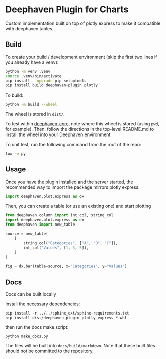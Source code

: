 # Deephaven Plugin for Charts

Custom implementation built on top of plotly express to make it compatible with deephaven tables.

## Build

To create your build / development environment (skip the first two lines if you already have a venv):

```sh
python -m venv .venv
source .venv/bin/activate
pip install --upgrade pip setuptools
pip install build deephaven-plugin plotly
```

To build:

```sh
python -m build --wheel
```

The wheel is stored in `dist/`.

To test within [deephaven-core](https://github.com/deephaven/deephaven-core), note where this wheel is stored (using `pwd`, for example).
Then, follow the directions in the top-level README.md to install the wheel into your Deephaven environment.

To unit test, run the following command from the root of the repo:

```sh
tox -e py
```

## Usage

Once you have the plugin installed and the server started, the recommended way to import the package mirrors plotly express:

```python
import deephaven.plot.express as dx
```

Then, you can create a table (or use an existing one) and start plotting

```python
from deephaven.column import int_col, string_col
import deephaven.plot.express as dx
from deephaven import new_table

source = new_table(
    [
        string_col("Categories", ["A", "B", "C"]),
        int_col("Values", [1, 3, 5]),
    ]
)

fig = dx.bar(table=source, x="Categories", y="Values")
```

## Docs
Docs can be built locally

Install the necessary dependencies:
```shell
pip install -r ../../sphinx_ext/sphinx-requirements.txt
pip install dist/deephaven_plugin_plotly_express-*.whl
```
then run the docs make script:
```shell
python make_docs.py
```

The files will be built into `docs/build/markdown`.
Note that these built files should not be committed to the repository.